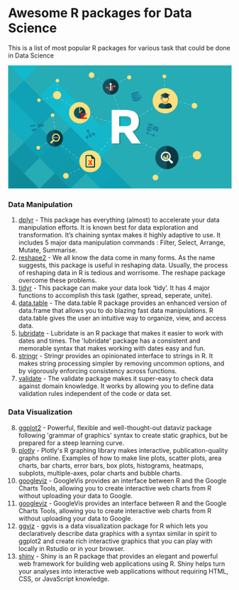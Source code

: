 # Awesome R packages for Data Science

This is a list of most popular R packages for various task that could be done in Data Science

<img width="1093" alt="screen shot 2016-07-02 at 2 12 14 pm" src="https://raw.githubusercontent.com/Kamparia/awesome_r_packages/master/img/data%20science%20with%20r.jpg">

### Data Manipulation
1. [dplyr](https://cran.rstudio.com/web/packages/dplyr/vignettes/introduction.html) - This package has everything (almost) to accelerate your data manipulation efforts. It is known best for data exploration and transformation. It’s chaining syntax makes it highly adaptive to use. It includes 5 major data manipulation commands : Filter, Select, Arrange, Mutate, Summarise.
2. [reshape2](http://seananderson.ca/2013/10/19/reshape.html) - We all know the data come in many forms. As the name suggests, this package is useful in reshaping data. Usually, the process of reshaping data in R is tedious and worrisome. The reshape package overcome these problems.
3. [tidyr](https://blog.rstudio.org/2014/07/22/introducing-tidyr) - This package can make your data look ‘tidy’. It has 4 major functions to accomplish this task (gather, spread, seperate, unite).  
4. [data.table](https://www.r-bloggers.com/intro-to-the-data-table-package/) - The data.table R package provides an enhanced version of data.frame that allows you to do blazing fast data manipulations. R data.table gives the user an intuitive way to organize, view, and access data.
5. [lubridate](https://cran.r-project.org/web/packages/lubridate/vignettes/lubridate.html) - Lubridate is an R package that makes it easier to work with dates and times. The 'lubridate' package has a consistent and memorable syntax that makes working with dates easy and fun.
6. [stringr](https://cran.r-project.org/web/packages/stringr/vignettes/stringr.html) - Stringr provides an opinionated interface to strings in R. It makes string processing simpler by removing uncommon options, and by vigorously enforcing consistency across functions.
7. [validate](https://cran.r-project.org/web/packages/stringr/vignettes/stringr.html) - The validate package makes it super-easy to check data against domain knowledge. It works by allowing you to define data validation rules independent of the code or data set.

### Data Visualization
8. [ggplot2](http://ggplot2.org/) - Powerful, flexible and well-thought-out dataviz package following 'grammar of graphics' syntax to create static graphics, but be prepared for a steep learning curve.
9. [plotly](https://plot.ly/r/) - Plotly's R graphing library makes interactive, publication-quality graphs online. Examples of how to make line plots, scatter plots, area charts, bar charts, error bars, box plots, histograms, heatmaps, subplots, multiple-axes, polar charts and bubble charts.
10. [googleviz](https://cran.r-project.org/web/packages/googleVis/index.html) - GoogleVis provides an interface between R and the Google Charts Tools, allowing you to create interactive web charts from R without uploading your data to Google.
11. [googleviz](https://cran.r-project.org/web/packages/googleVis/index.html) - GoogleVis provides an interface between R and the Google Charts Tools, allowing you to create interactive web charts from R without uploading your data to Google.
12. [ggviz](http://ggvis.rstudio.com/) - ggvis is a data visualization package for R which lets you declaratively describe data graphics with a syntax similar in spirit to ggplot2 and create rich interactive graphics that you can play with locally in Rstudio or in your browser.
13. [shiny](https://shiny.rstudio.com/) - Shiny is an R package that provides an elegant and powerful web framework for building web applications using R. Shiny helps turn your analyses into interactive web applications without requiring HTML, CSS, or JavaScript knowledge.


